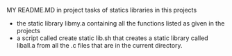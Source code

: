 MY README.MD in project tasks of statics libraries in this projects
-  the static library libmy.a containing all the functions listed as given in the projects
-  a script called create static lib.sh that creates a static library called liball.a from all the .c files that are in the current directory.
